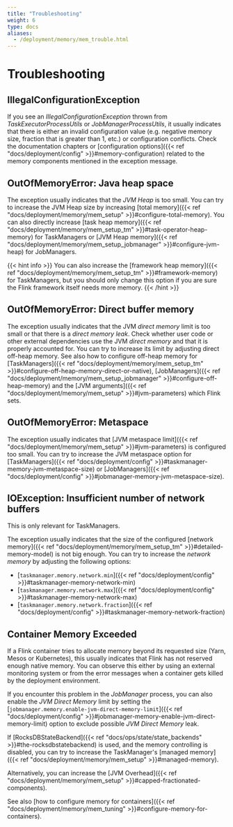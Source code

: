 ```yaml
---
title: "Troubleshooting"
weight: 6
type: docs
aliases:
  - /deployment/memory/mem_trouble.html
---
```

<!--
Licensed to the Apache Software Foundation (ASF) under one
or more contributor license agreements.  See the NOTICE file
distributed with this work for additional information
regarding copyright ownership.  The ASF licenses this file
to you under the Apache License, Version 2.0 (the
"License"); you may not use this file except in compliance
with the License.  You may obtain a copy of the License at

  http://www.apache.org/licenses/LICENSE-2.0

Unless required by applicable law or agreed to in writing,
software distributed under the License is distributed on an
"AS IS" BASIS, WITHOUT WARRANTIES OR CONDITIONS OF ANY
KIND, either express or implied.  See the License for the
specific language governing permissions and limitations
under the License.
-->

# Troubleshooting

## IllegalConfigurationException

If you see an *IllegalConfigurationException* thrown from *TaskExecutorProcessUtils* or *JobManagerProcessUtils*, it
usually indicates that there is either an invalid configuration value (e.g. negative memory size, fraction that is
greater than 1, etc.) or configuration conflicts. Check the documentation chapters or
[configuration options]({{< ref "docs/deployment/config" >}}#memory-configuration) related to the memory components mentioned in the exception message.

## OutOfMemoryError: Java heap space

The exception usually indicates that the *JVM Heap* is too small. You can try to increase the JVM Heap size
by increasing [total memory]({{< ref "docs/deployment/memory/mem_setup" >}}#configure-total-memory). You can also directly increase
[task heap memory]({{< ref "docs/deployment/memory/mem_setup_tm" >}}#task-operator-heap-memory) for TaskManagers or
[JVM Heap memory]({{< ref "docs/deployment/memory/mem_setup_jobmanager" >}}#configure-jvm-heap) for JobManagers.

{{< hint info >}}
You can also increase the [framework heap memory]({{< ref "docs/deployment/memory/mem_setup_tm" >}}#framework-memory)
for TaskManagers, but you should only change this option if you are sure the Flink framework itself needs more memory.
{{< /hint >}}

## OutOfMemoryError: Direct buffer memory

The exception usually indicates that the JVM *direct memory* limit is too small or that there is a *direct memory leak*.
Check whether user code or other external dependencies use the JVM *direct memory* and that it is properly accounted for.
You can try to increase its limit by adjusting direct off-heap memory.
See also how to configure off-heap memory for [TaskManagers]({{< ref "docs/deployment/memory/mem_setup_tm" >}}#configure-off-heap-memory-direct-or-native),
[JobManagers]({{< ref "docs/deployment/memory/mem_setup_jobmanager" >}}#configure-off-heap-memory) and the [JVM arguments]({{< ref "docs/deployment/memory/mem_setup" >}}#jvm-parameters) which Flink sets.

## OutOfMemoryError: Metaspace

The exception usually indicates that [JVM metaspace limit]({{< ref "docs/deployment/memory/mem_setup" >}}#jvm-parameters) is configured too small.
You can try to increase the JVM metaspace option for [TaskManagers]({{< ref "docs/deployment/config" >}}#taskmanager-memory-jvm-metaspace-size)
or [JobManagers]({{< ref "docs/deployment/config" >}}#jobmanager-memory-jvm-metaspace-size).

## IOException: Insufficient number of network buffers

This is only relevant for TaskManagers.

The exception usually indicates that the size of the configured [network memory]({{< ref "docs/deployment/memory/mem_setup_tm" >}}#detailed-memory-model)
is not big enough. You can try to increase the *network memory* by adjusting the following options:
* [`taskmanager.memory.network.min`]({{< ref "docs/deployment/config" >}}#taskmanager-memory-network-min)
* [`taskmanager.memory.network.max`]({{< ref "docs/deployment/config" >}}#taskmanager-memory-network-max)
* [`taskmanager.memory.network.fraction`]({{< ref "docs/deployment/config" >}}#taskmanager-memory-network-fraction)

## Container Memory Exceeded

If a Flink container tries to allocate memory beyond its requested size (Yarn, Mesos or Kubernetes),
this usually indicates that Flink has not reserved enough native memory. You can observe this either by using an external
monitoring system or from the error messages when a container gets killed by the deployment environment.

If you encounter this problem in the *JobManager* process, you can also enable the *JVM Direct Memory* limit by setting the
[`jobmanager.memory.enable-jvm-direct-memory-limit`]({{< ref "docs/deployment/config" >}}#jobmanager-memory-enable-jvm-direct-memory-limit) option
to exclude possible *JVM Direct Memory* leak.

If [RocksDBStateBackend]({{< ref "docs/ops/state/state_backends" >}}#the-rocksdbstatebackend) is used, and the memory controlling is disabled,
you can try to increase the TaskManager's [managed memory]({{< ref "docs/deployment/memory/mem_setup" >}}#managed-memory).

Alternatively, you can increase the [JVM Overhead]({{< ref "docs/deployment/memory/mem_setup" >}}#capped-fractionated-components).

See also [how to configure memory for containers]({{< ref "docs/deployment/memory/mem_tuning" >}}#configure-memory-for-containers).
